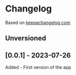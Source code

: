 # Changelog

Based on [keepachangelog.com](https://keepachangelog.com/en/1.0.0/)

## Unversioned

## [0.0.1] - 2023-07-26

Added - First version of the app
